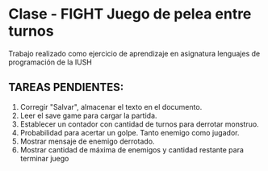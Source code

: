 # Clase - FIGHT Juego de pelea entre turnos
Trabajo realizado como ejercicio de aprendizaje en asignatura lenguajes de programación de la IUSH

## TAREAS PENDIENTES: 
1. Corregir "Salvar", almacenar el texto en el documento.
2. Leer el save game para cargar la partida.
3. Establecer un contador con cantidad de turnos para derrotar monstruo.
4. Probabilidad para acertar un golpe. Tanto enemigo como jugador.
5. Mostrar mensaje de enemigo derrotado.
6. Mostrar cantidad de máxima de enemigos y cantidad restante para terminar juego